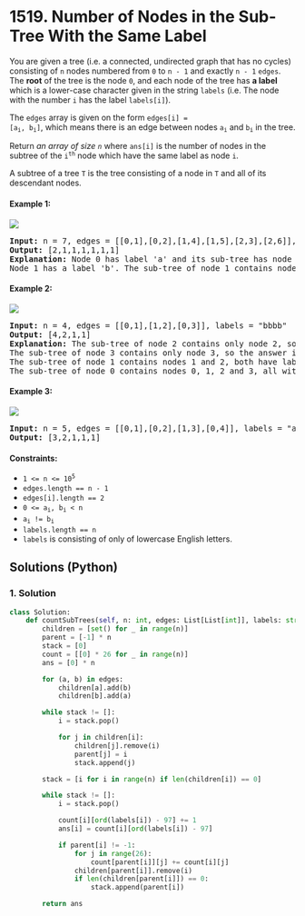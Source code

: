 # 1519. Number of Nodes in the Sub-Tree With the Same Label
You are given a tree (i.e. a connected, undirected graph that has no cycles) consisting of `n` nodes numbered from `0` to `n - 1` and exactly `n - 1` `edges`. The **root** of the tree is the node `0`, and each node of the tree has **a label** which is a lower-case character given in the string `labels` (i.e. The node with the number `i` has the label `labels[i]`).

The `edges` array is given on the form <code>edges[i] = [a<sub>i</sub>, b<sub>i</sub>]</code>, which means there is an edge between nodes <code>a<sub>i</sub></code> and <code>b<sub>i</sub></code> in the tree.

Return *an array of size `n`* where `ans[i]` is the number of nodes in the subtree of the <code>i<sup>th</sup></code> node which have the same label as node `i`.

A subtree of a tree `T` is the tree consisting of a node in `T` and all of its descendant nodes.

#### Example 1:
![](https://assets.leetcode.com/uploads/2020/07/01/q3e1.jpg)
<pre>
<strong>Input:</strong> n = 7, edges = [[0,1],[0,2],[1,4],[1,5],[2,3],[2,6]], labels = "abaedcd"
<strong>Output:</strong> [2,1,1,1,1,1,1]
<strong>Explanation:</strong> Node 0 has label 'a' and its sub-tree has node 2 with label 'a' as well, thus the answer is 2. Notice that any node is part of its sub-tree.
Node 1 has a label 'b'. The sub-tree of node 1 contains nodes 1,4 and 5, as nodes 4 and 5 have different labels than node 1, the answer is just 1 (the node itself).
</pre>

#### Example 2:
![](https://assets.leetcode.com/uploads/2020/07/01/q3e2.jpg)
<pre>
<strong>Input:</strong> n = 4, edges = [[0,1],[1,2],[0,3]], labels = "bbbb"
<strong>Output:</strong> [4,2,1,1]
<strong>Explanation:</strong> The sub-tree of node 2 contains only node 2, so the answer is 1.
The sub-tree of node 3 contains only node 3, so the answer is 1.
The sub-tree of node 1 contains nodes 1 and 2, both have label 'b', thus the answer is 2.
The sub-tree of node 0 contains nodes 0, 1, 2 and 3, all with label 'b', thus the answer is 4.
</pre>

#### Example 3:
![](https://assets.leetcode.com/uploads/2020/07/01/q3e3.jpg)
<pre>
<strong>Input:</strong> n = 5, edges = [[0,1],[0,2],[1,3],[0,4]], labels = "aabab"
<strong>Output:</strong> [3,2,1,1,1]
</pre>

#### Constraints:
* <code>1 <= n <= 10<sup>5</sup></code>
* `edges.length == n - 1`
* `edges[i].length == 2`
* <code>0 <= a<sub>i</sub>, b<sub>i</sub> < n</code>
* <code>a<sub>i</sub> != b<sub>i</sub></code>
* `labels.length == n`
* `labels` is consisting of only of lowercase English letters.

## Solutions (Python)

### 1. Solution
```Python
class Solution:
    def countSubTrees(self, n: int, edges: List[List[int]], labels: str) -> List[int]:
        children = [set() for _ in range(n)]
        parent = [-1] * n
        stack = [0]
        count = [[0] * 26 for _ in range(n)]
        ans = [0] * n

        for (a, b) in edges:
            children[a].add(b)
            children[b].add(a)

        while stack != []:
            i = stack.pop()

            for j in children[i]:
                children[j].remove(i)
                parent[j] = i
                stack.append(j)

        stack = [i for i in range(n) if len(children[i]) == 0]

        while stack != []:
            i = stack.pop()

            count[i][ord(labels[i]) - 97] += 1
            ans[i] = count[i][ord(labels[i]) - 97]

            if parent[i] != -1:
                for j in range(26):
                    count[parent[i]][j] += count[i][j]
                children[parent[i]].remove(i)
                if len(children[parent[i]]) == 0:
                    stack.append(parent[i])

        return ans
```
